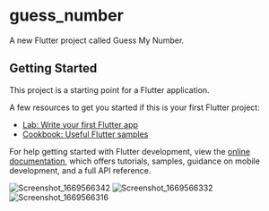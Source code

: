 # guess_number

A new Flutter project called Guess My Number.

## Getting Started

This project is a starting point for a Flutter application.

A few resources to get you started if this is your first Flutter project:

- [Lab: Write your first Flutter app](https://docs.flutter.dev/get-started/codelab)
- [Cookbook: Useful Flutter samples](https://docs.flutter.dev/cookbook)

For help getting started with Flutter development, view the
[online documentation](https://docs.flutter.dev/), which offers tutorials,
samples, guidance on mobile development, and a full API reference.

![Screenshot_1669566342](https://user-images.githubusercontent.com/1781580/204146819-42db29cd-82e2-4e3d-920e-82c9dcd66461.png)
![Screenshot_1669566332](https://user-images.githubusercontent.com/1781580/204146836-7a2aa120-3cc7-4e5b-b96c-eb11c136eb65.png)
![Screenshot_1669566316](https://user-images.githubusercontent.com/1781580/204146858-830b90ca-47d6-4167-9248-d1cedef976dc.png)
